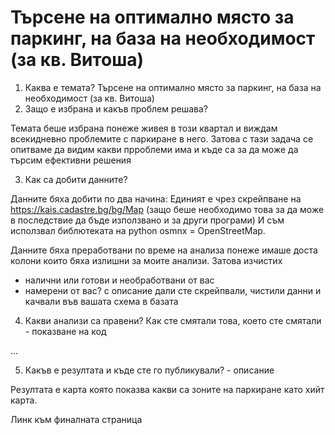 # Търсене на оптимално място за паркинг, на база на необходимост (за кв. Витоша)


1. Каква е темата? Търсене на оптимално място за паркинг, на база на необходимост (за кв. Витоша)
2. Защо е избрана и какъв проблем решава?

Темата беше избрана понеже живея в този квартал и виждам всекидневно проблемите с паркиране в него.
Затова с тази задача се опитваме да видим какви прроблеми има и къде са за да може да търсим ефективни решения

3. Как са добити данните?

Данните бяха добити по два начина:
Единият е чрез скрейпване на https://kais.cadastre.bg/bg/Map (защо беше необходимо това за да може в последствие да бъде използвано и за други програми)
И съм исползвал библютеката на python osmnx = OpenStreetMap.

Данните бяха преработвани по време на анализа понеже имаше доста колони които бяха излишни за моите анализи. Затова изчистих

- налични или готови и необработвани от вас
- намерени от вас? с описание дали сте скрейпвали, чистили данни и качвали във вашата схема в базата

4. Какви анализи са правени? Как сте смятали това, което сте смятали - показване на код

...

5. Какъв е резултата и къде сте го публикували? - описание

Резултата е карта която показва какви са зоните на паркиране като хийт карта.


Линк към финалната страница 
